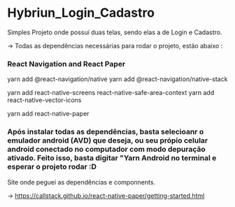 # Hybriun_Login_Cadastro
Simples Projeto onde possuí duas telas, sendo elas a de Login e Cadastro.


-> Todas as dependências necessárias para rodar o projeto, estão abaixo : 

### React Navigation and React Paper ###
  
  yarn add @react-navigation/native 
  yarn add @react-navigation/native-stack 

  yarn add react-native-screens react-native-safe-area-context 
  yarn add react-native-vector-icons

  yarn add react-native-paper 
  
  ### Após instalar todas as dependências, basta selecioanr o emulador android (AVD) que deseja, ou seu própio celular android conectado no computador com modo depuração ativado. Feito isso, basta digitar "Yarn Android no terminal e esperar o projeto rodar :D ###

 
Site onde peguei as dependências e componnents. 

-> https://callstack.github.io/react-native-paper/getting-started.html
